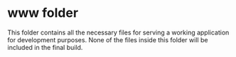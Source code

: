 # www folder

This folder contains all the necessary files for serving a working application
for development purposes. None of the files inside this folder will be included
in the final build.
